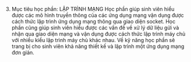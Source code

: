 3. Mục tiêu học phần: LẬP TRÌNH MẠNG
Học phần giúp sinh viên hiểu được các mô hình truyền thông của các ứng
dụng mạng vận dụng được cách thức lập trình ứng dụng mạng thông qua
giao diện socket. Học phần cũng giúp sinh viên hiểu được các vấn đề về
xử lý dữ liệu gửi và nhận qua giao diện mạng và vận dụng được cách thức
lập trình máy chủ với nhiều kiểu lập trình máy chủ khác nhau. Về kỹ
năng học phần sẽ trang bị cho sinh viên khả năng thiết kế và lập trình
một ứng dụng mạng đơn giản.
